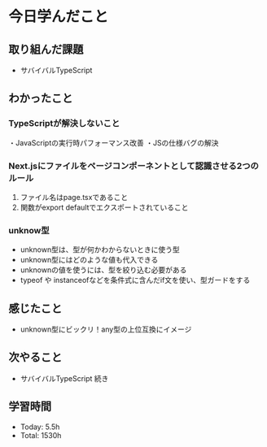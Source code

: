 # 今日学んだこと
## 取り組んだ課題
- サバイバルTypeScript
## わかったこと
### TypeScriptが解決しないこと
・JavaScriptの実行時パフォーマンス改善
・JSの仕様バグの解決

### Next.jsにファイルをページコンポーネントとして認識させる2つのルール
1. ファイル名はpage.tsxであること
2. 関数がexport defaultでエクスポートされていること

### unknow型
- unknown型は、型が何かわからないときに使う型
- unknown型にはどのような値も代入できる
- unknownの値を使うには、型を絞り込む必要がある
- typeof や instanceofなどを条件式に含んだif文を使い、型ガードをする
## 感じたこと
- unknown型にビックリ！any型の上位互換にイメージ
## 次やること
- サバイバルTypeScript 続き
## 学習時間
- Today: 5.5h
- Total: 1530h